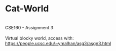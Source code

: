 # Cat-World
<br>CSE160 - Assignment 3
<br><br>Virtual blocky world, access with: https://people.ucsc.edu/~ymalhan/asg3/asgn3.html
